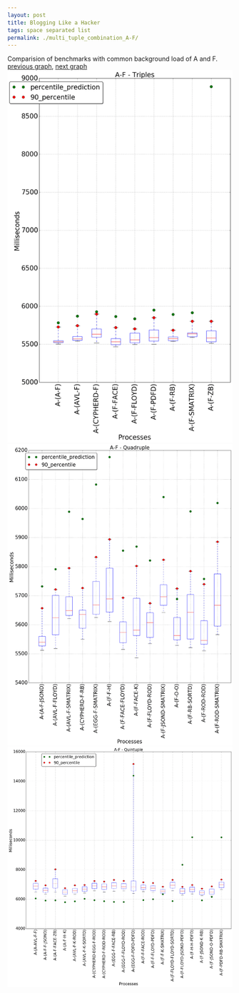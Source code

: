 ```yaml
---
layout: post
title: Blogging Like a Hacker
tags: space separated list
permalink: ./multi_tuple_combination_A-F/
---
```


Comparision of benchmarks with common background load of A and F.
[previous graph](./multi_tuple_combination_A-FLOYD/), [next graph](./multi_tuple_combination_A-H/)
<img src="./images/triple/A/A-F_box.png" alt="graph figure"><img src="./images/quadruple/A/A-F_box.png" alt="graph figure"><img src="./images/quintuple/A/A-F_box.png" alt="graph figure">